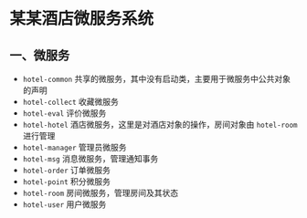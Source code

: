 # 某某酒店微服务系统

## 一、微服务

- `hotel-common` 共享的微服务，其中没有启动类，主要用于微服务中公共对象的声明
- `hotel-collect` 收藏微服务
- `hotel-eval` 评价微服务
- `hotel-hotel` 酒店微服务，这里是对酒店对象的操作，房间对象由 `hotel-room` 进行管理
- `hotel-manager` 管理员微服务
- `hotel-msg` 消息微服务，管理通知事务
- `hotel-order` 订单微服务
- `hotel-point` 积分微服务
- `hotel-room` 房间微服务，管理房间及其状态
- `hotel-user` 用户微服务